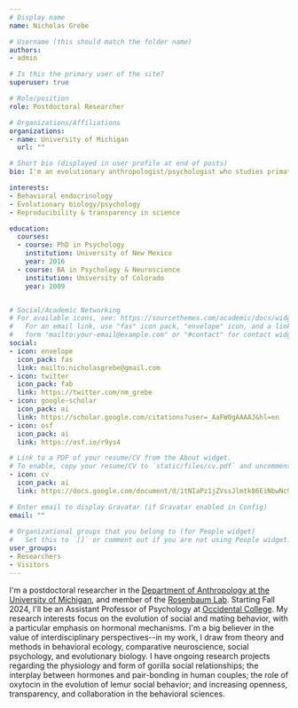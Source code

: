 ```yaml
---
# Display name
name: Nicholas Grebe

# Username (this should match the folder name)
authors:
- admin

# Is this the primary user of the site?
superuser: true

# Role/position
role: Postdoctoral Researcher

# Organizations/Affiliations
organizations:
- name: University of Michigan
  url: ""

# Short bio (displayed in user profile at end of posts)
bio: I'm an evolutionary anthropologist/psychologist who studies primates big and small, and the biological bases of behavior.

interests:
- Behavioral endocrinology
- Evolutionary biology/psychology
- Reproducibility & transparency in science

education:
  courses:
  - course: PhD in Psychology
    institution: University of New Mexico
    year: 2016
  - course: BA in Psychology & Neuroscience
    institution: University of Colorado
    year: 2009


# Social/Academic Networking
# For available icons, see: https://sourcethemes.com/academic/docs/widgets/#icons
#   For an email link, use "fas" icon pack, "envelope" icon, and a link in the
#   form "mailto:your-email@example.com" or "#contact" for contact widget.
social:
- icon: envelope
  icon_pack: fas
  link: mailto:nicholasgrebe@gmail.com 
- icon: twitter
  icon_pack: fab
  link: https://twitter.com/nm_grebe
- icon: google-scholar
  icon_pack: ai
  link: https://scholar.google.com/citations?user=_AaFW0gAAAAJ&hl=en
- icon: osf
  icon_pack: ai
  link: https://osf.io/r9ys4 

# Link to a PDF of your resume/CV from the About widget.
# To enable, copy your resume/CV to `static/files/cv.pdf` and uncomment the lines below.  
- icon: cv
  icon_pack: ai
  link: https://docs.google.com/document/d/1tNIaPz1jZVssJlmtk86EiNbwNc9dlwH3/edit

# Enter email to display Gravatar (if Gravatar enabled in Config)
email: ""
  
# Organizational groups that you belong to (for People widget)
#   Set this to `[]` or comment out if you are not using People widget.  
user_groups:
- Researchers
- Visitors
---
```


I'm a postdoctoral researcher in the [Department of Anthropology at the University of Michigan](https://lsa.umich.edu/anthro), and member of the [Rosenbaum Lab](https://www.primatebehaviorlab.com/). Starting Fall 2024, I'll be an Assistant Professor of Psychology at [Occidental College](https://www.oxy.edu/academics/areas-study/psychology). My research interests focus on the evolution of social and mating behavior, with a particular emphasis on hormonal mechanisms. I'm a big believer in the value of interdisciplinary perspectives--in my work, I draw from theory and methods in behavioral ecology, comparative neuroscience, social psychology, and evolutionary biology. I have ongoing research projects regarding the physiology and form of gorilla social relationships; the interplay between hormones and pair-bonding in human couples; the role of oxytocin in the evolution of lemur social behavior; and increasing openness, transparency, and collaboration in the behavioral sciences. 


